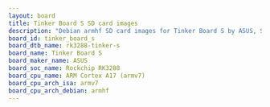 ```yaml
---
layout: board
title: Tinker Board S SD card images
description: "Debian armhf SD card images for Tinker Board S by ASUS, SoC: Rockchip RK3288, CPU ISA: armv7"
board_id: tinker_board_s
board_dtb_name: rk3288-tinker-s
board_name: Tinker Board S
board_maker_name: ASUS
board_soc_name: Rockchip RK3288
board_cpu_name: ARM Cortex A17 (armv7)
board_cpu_arch_isa: armv7
board_cpu_arch_debian: armhf
---
```

